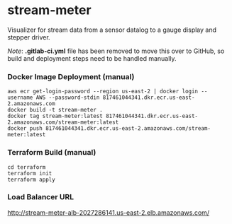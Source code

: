 # stream-meter #
Visualizer for stream data from a sensor datalog to a gauge display and stepper driver.

_Note_: **.gitlab-ci.yml** file has been removed to move this over to GitHub, so build and deployment steps need to be handled manually.

### Docker Image Deployment (manual) ###

```
aws ecr get-login-password --region us-east-2 | docker login --username AWS --password-stdin 817461044341.dkr.ecr.us-east-2.amazonaws.com
docker build -t stream-meter .
docker tag stream-meter:latest 817461044341.dkr.ecr.us-east-2.amazonaws.com/stream-meter:latest
docker push 817461044341.dkr.ecr.us-east-2.amazonaws.com/stream-meter:latest
```

### Terraform Build (manual) ###

```
cd terraform
terraform init
terraform apply
```

### Load Balancer URL ###

http://stream-meter-alb-2027286141.us-east-2.elb.amazonaws.com/
